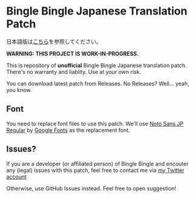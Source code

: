 # Bingle Bingle Japanese Translation Patch

日本語版は[こちら](README-ja.md)を参照してください。

**WARNING: THIS PROJECT IS WORK-IN-PROGRESS.**

This is repository of **unofficial** Bingle Bingle Japanese translation patch.  
There's no warranty and liablity. Use at your own risk.

You can download latest patch from Releases. No Releases? Well... yeah, you know.

## Font

You need to replace font files to use this patch. We'll use [Noto Sans JP Regular](https://fonts.google.com/noto/specimen/Noto+Sans+JP) by [Google Fonts](https://fonts.google.com/) as the replacement font.

## Issues?

If you are a developer (or affiliated person) of Bingle Bingle and encouter any (legal) issues with this patch, feel free to contact me via [my Twitter account](https://twitter.com/Shieru77417517)

Otherwise, use GitHub Issues instead. Feel free to open suggestion!
